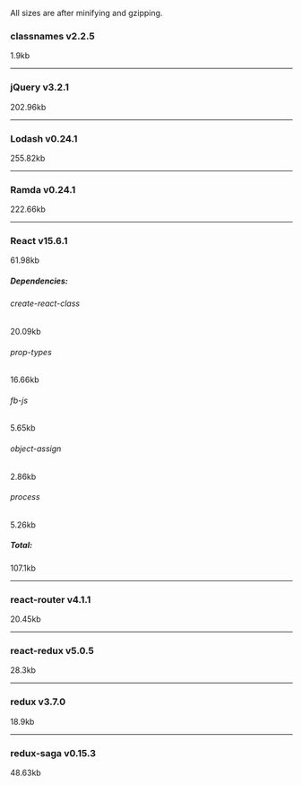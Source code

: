 All sizes are after minifying and gzipping.

### classnames v2.2.5
1.9kb

---

### jQuery v3.2.1
202.96kb

---
### Lodash v0.24.1  
255.82kb

---

### Ramda v0.24.1
222.66kb

---

### React v15.6.1  
61.98kb

##### Dependencies:

###### create-react-class
20.09kb

###### prop-types
16.66kb

###### fb-js
5.65kb

###### object-assign
2.86kb

###### process
5.26kb

##### Total:
107.1kb

---

### react-router v4.1.1
20.45kb

---

### react-redux v5.0.5
28.3kb

---

### redux v3.7.0
18.9kb

---

### redux-saga v0.15.3
48.63kb
